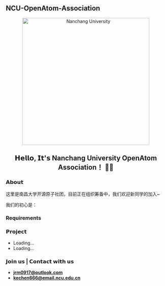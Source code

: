 ## NCU-OpenAtom-Association

<p align="center">
    <img alt="Nanchang University" src="https://cdnjson.com/images/2023/04/14/NanchangUniversity.md.png" height="400">
</p>

<h2 align="center"> 𝗛𝗲𝗹𝗹𝗼, 𝗜𝘁'𝘀 Nanchang University OpenAtom Association！ 👨‍💻 </h2>

<!--
<p align="center">
  <samp>
    <a href="https://github.com/NCUSCC"><b>Github</b></a> ∙ 
    <a href="https://ncuscc.github.io/"><b>Homepage</b></a> ∙
      <a href="https://ncuscc.github.io/Contact"><b>Contact</b></a> 
  </samp>
</p>
-->

### 𝗔𝗯𝗼𝘂𝘁

这里是南昌大学开源原子社团，目前正在组织筹备中，我们欢迎新同学的加入~

我们的初心是：

### Requirements

### 𝗣𝗿𝗼𝗷𝗲𝗰𝘁

- Loading...
- Loading...

### 𝗝𝗼𝗶𝗻 𝘂𝘀 | 𝗖𝗼𝗻𝘁𝗮𝗰𝘁 𝘄𝗶𝘁𝗵 𝘂𝘀

- [**jrm0917@outlook.com**](mailto:jrm0917@outlook.com)
- [**kechen666@email.ncu.edu.cn**](mailto:kechen666@email.ncu.edu.cn)

